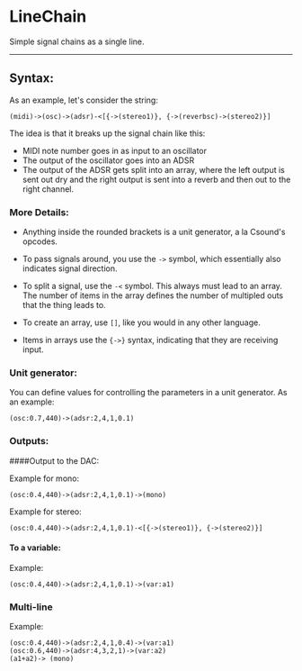 # LineChain

Simple signal chains as a single line.

---

## Syntax:


As an example, let's consider the string:

```
(midi)->(osc)->(adsr)-<[{->(stereo1)}, {->(reverbsc)->(stereo2)}]

```
The idea is that it breaks up the signal chain like this: 

- MIDI note number goes in as input to an oscillator
- The output of the oscillator goes into an ADSR
- The output of the ADSR gets split into an array, where the left output is sent out dry and the right output is sent into a reverb and then out to the right channel. 


### More Details: 

- Anything inside the rounded brackets is a unit generator, a la Csound's opcodes. 

- To pass signals around, you use the ```->``` symbol, which essentially also indicates signal direction. 

- To split a signal, use the ```-<``` symbol. This always must lead to an array. The number of items in the array defines the number of multipled outs that the thing leads to. 

- To create an array, use ```[]```, like you would in any other language. 

- Items in arrays use the ```{->}``` syntax, indicating that they are receiving input.

### Unit generator:

You can define values for controlling the parameters in a unit generator. As an example:

```
(osc:0.7,440)->(adsr:2,4,1,0.1)
```

### Outputs:

####Output to the DAC: 

Example for mono:

```
(osc:0.4,440)->(adsr:2,4,1,0.1)->(mono)

```

Example for stereo: 

```
(osc:0.4,440)->(adsr:2,4,1,0.1)-<[{->(stereo1)}, {->(stereo2)}]

```

#### To a variable: 

Example: 


```
(osc:0.4,440)->(adsr:2,4,1,0.1)->(var:a1)

```


### Multi-line 

Example: 

```
(osc:0.4,440)->(adsr:2,4,1,0.4)->(var:a1)
(osc:0.6,440)->(adsr:4,3,2,1)->(var:a2)
(a1+a2)-> (mono)

```

